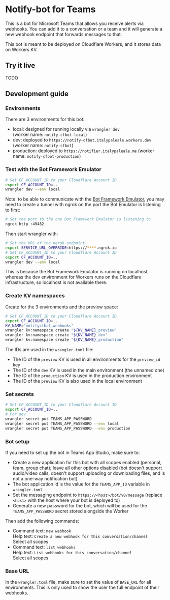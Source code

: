 # Notify-bot for Teams

This is a bot for Microsoft Teams that allows you receive alerts via webhooks. You can add it to a conversation or a team and it will generate a new webhook endpoint that forwards messages to that.

This bot is meant to be deployed on Cloudflare Workers, and it stores data on Workers KV.

## Try it live

TODO

## Development guide

### Environments

There are 3 environments for this bot:

- local: designed for running locally via `wrangler dev`  
  (worker name: `notify-cfbot-local`)
- dev: deployed to `https://notify-cfbot.italypaleale.workers.dev`  
  (worker name: `notify-cfbot`)
- production: deployed to `https://notifier.italypaleale.me`
  (worker name: `notify-cfbot-production`)

### Test with the Bot Framework Emulator

```sh
# Set CF_ACCOUNT_ID to your Cloudflare Account ID
export CF_ACCOUNT_ID=..
wrangler dev --env local
```

Note: to be able to communicate with the [Bot Framework Emulator](https://docs.microsoft.com/en-us/azure/bot-service/bot-service-debug-emulator), you may need to create a tunnel with ngrok on the port the Bot Emulator is listening to first:

```sh
# Set the port to the one Bot Framework Emulator is listening to
ngrok http :49482
```

Then start wrangler with:

```sh
# Set the URL of the ngrok endpoint
export SERVICE_URL_OVERRIDE=https://****.ngrok.io
# Set CF_ACCOUNT_ID to your Cloudflare Account ID
export CF_ACCOUNT_ID=..
wrangler dev --env local
```

This is because the Bot Framework Emulator is running on localhost, whereas the dev environment for Workers runs on the Cloudflare infrastructure, so localhost is not available there.

### Create KV namespaces

Create for the 3 environments and the preview space:

```sh
# Set CF_ACCOUNT_ID to your Cloudflare Account ID
export CF_ACCOUNT_ID=..
KV_NAME="notifycfbot_webhooks"
wrangler kv:namespace create "${KV_NAME}_preview"
wrangler kv:namespace create "${KV_NAME}_dev"
wrangler kv:namespace create "${KV_NAME}_production"
```

The IDs are used in the `wrangler.toml` file:

- The ID of the `preview` KV is used in all environments for the `preview_id` key
- The ID of the `dev` KV is used in the main environment (the unnamed one)
- The ID of the `production` KV is used in the production environment
- The ID of the `preview` KV is also used in the local environment

### Set secrets

```sh
# Set CF_ACCOUNT_ID to your Cloudflare Account ID
export CF_ACCOUNT_ID=..
# For dev
wrangler secret put TEAMS_APP_PASSWORD
wrangler secret put TEAMS_APP_PASSWORD --env local
wrangler secret put TEAMS_APP_PASSWORD --env production
```

### Bot setup

If you need to set up the bot in Teams App Studio, make sure to:

- Create a new application for this bot with all scopes enabled (personal, team, group chat); leave all other options disabled (bot doesn't support audio/video calls, doesn't support uploading or downloading files, and is not a one-way notification bot)
- The bot application id is the value for the `TEAMS_APP_ID` variable in `wrangler.toml`
- Set the messaging endpoint to `https://<host>/bot/v0/message` (replace `<host>` with the host where your bot is deployed to)
- Generate a new password for the bot, which will be used for the `TEAMS_APP_PASSWORD` secret stored alongside the Worker

Then add the following commands:

- Command text: `new webhook`  
  Help text: `Create a new webhook for this conversation/channel`  
  Select all scopes
- Command text: `list webhooks`  
  Help text: `List webhooks for this conversation/channel`  
  Select all scopes

### Base URL

In the `wrangler.toml` file, make sure to set the value of `BASE_URL` for all environments. This is only used to show the user the full endpoint of their webhooks.
